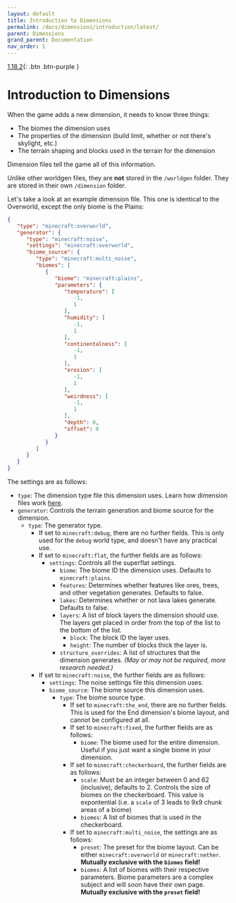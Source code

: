 ```yaml
---
layout: default
title: Introduction to Dimensions
permalink: /docs/dimensions/introduction/latest/
parent: Dimensions
grand_parent: Documentation
nav_order: 1
---
```

[1.18.2](/worldgen-docs/docs/dimensions/introduction/1.18.2/){: .btn .btn-purple }

# Introduction to Dimensions

When the game adds a new dimension, it needs to know three things:
* The biomes the dimension uses
* The properties of the dimension (build limit, whether or not there's skylight, etc.)
* The terrain shaping and blocks used in the terrain for the dimension

Dimension files tell the game all of this information.

Unlike other worldgen files, they are **not** stored in the `/worldgen` folder. They are stored in their own `/dimension` folder.

Let's take a look at an example dimension file. This one is identical to the Overworld, except the only biome is the Plains:

```json
{
   "type": "minecraft:overworld",
   "generator": {
      "type": "minecraft:noise",
      "settings": "minecraft:overworld",
      "biome_source": {
         "type": "minecraft:multi_noise",
         "biomes": [
            {
               "biome": "minecraft:plains",
               "parameters": {
                  "temperature": [
                     -1,
                     1
                  ],
                  "humidity": [
                     -1,
                     1
                  ],
                  "continentalness": [
                     -1,
                     1
                  ],
                  "erosion": [
                     -1,
                     1
                  ],
                  "weirdness": [
                     -1,
                     1
                  ],
                  "depth": 0,
                  "offset": 0
               }
            }
         ]
      }
   }
}
```

The settings are as follows:

* `type`: The dimension type file this dimension uses. Learn how dimension files work [here](https://apollodatapacks.github.io/worldgen-docs/docs/dimension-types/).
* `generator`: Controls the terrain generation and biome source for the dimension.
	* `type`: The generator type.
		* If set to `minecraft:debug`, there are no further fields. This is only used for the `debug` world type, and doesn't have any practical use.
		* If set to `minecraft:flat`, the further fields are as follows:
			* `settings`: Controls all the superflat settings.
				* `biome`: The biome ID the dimension uses. Defaults to `minecraft:plains`.
				* `features`: Determines whether features like ores, trees, and other vegetation generates. Defaults to false.
				* `lakes`: Determines whether or not lava lakes generate. Defaults to false.
				* `layers`: A list of block layers the dimension should use. The layers get placed in order from the top of the list to the bottom of the list.
					* `block`: The block ID the layer uses.
					* `height`: The number of blocks thick the layer is.
				* `structure_overrides`: A list of structures that the dimension generates. *(May or may not be required, more research needed.)*
		* If set to `minecraft:noise`, the further fields are as follows:
			* `settings`: The noise settings file this dimension uses.
			* `biome_source`: The biome source this dimension uses.
				* `type`: The biome source type.
					* If set to `minecraft:the_end`, there are no further fields. This is used for the End dimension's biome layout, and cannot be configured at all.
					* If set to `minecraft:fixed`, the further fields are as follows:
						* `biome`: The biome used for the entire dimension. Useful if you just want a single biome in your dimension.
					* If set to `minecraft:checkerboard`, the further fields are as follows:
						* `scale`: Must be an integer between 0 and 62 (inclusive), defaults to 2. Controls the size of biomes on the checkerboard. This value is expontential (i.e. a `scale` of 3 leads to 9x9 chunk areas of a biome)
						* `biomes`: A list of biomes that is used in the checkerboard.
					* If set to `minecraft:multi_noise`, the settings are as follows:
						* `preset`: The preset for the biome layout. Can be either `minecraft:overworld` or `minecraft:nether`. **Mutually exclusive with the `biomes` field!**
						* `biomes`: A list of biomes with their respective parameters. Biome parameters are a complex subject and will soon have their own page. **Mutually exclusive with the `preset` field!**